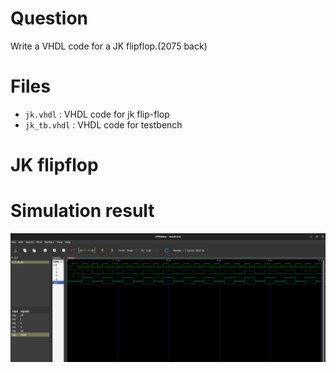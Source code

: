 # Question
Write a VHDL code for a JK flipflop.(2075 back)

# Files

- `jk.vhdl` : VHDL code for jk flip-flop
- `jk_tb.vhdl` : VHDL code for testbench

# JK flipflop



# Simulation result

![result](Images/Result_from_GTKwave.png)
